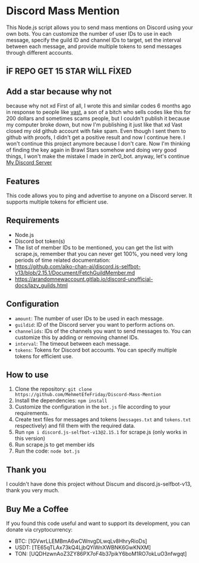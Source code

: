 # Discord Mass Mention
This Node.js script allows you to send mass mentions on Discord using your own bots. You can customize the number of user IDs to use in each message, specify the guild ID and channel IDs to target, set the interval between each message, and provide multiple tokens to send messages through different accounts.

## İF REPO GET 15 STAR WİLL FİXED

## Add a star because why not
because why not xd 
First of all, I wrote this and similar codes 6 months ago in response to people like [vast](https://github.com/imvast), a son of a bitch who sells codes like this for 200 dollars and sometimes scams people, but I couldn't publish it because my computer broke down, but now I'm publishing it just like that xd
Vast closed my old github account with fake spam.
Even though I sent them to github with proofs, I didn't get a positive result and now I continue here.
I won't continue this project anymore because I don't care.
Now I'm thinking of finding the key again in Brawl Stars somehow and doing very good things, I won't make the mistake I made in zer0_bot. anyway, let's continue
[My Discord Server](https://discord.gg/HMESXRwX2Z)

## Features
This code allows you to ping and advertise to anyone on a Discord server. It supports multiple tokens for efficient use.

## Requirements
- Node.js
- Discord bot token(s)
- The list of member IDs to be mentioned, you can get the list with scrape.js, remember that you can never get 100%, you need very long periods of time related documentation:
- https://github.com/aiko-chan-ai/discord.js-selfbot-v13/blob/2.15.1/Document/FetchGuildMember.md
- https://arandomnewaccount.gitlab.io/discord-unofficial-docs/lazy_guilds.html

## Configuration
- `amount`: The number of user IDs to be used in each message.
- `guildid`: ID of the Discord server you want to perform actions on.
- `channelids`: IDs of the channels you want to send messages to. You can customize this by adding or removing channel IDs.
- `interval`: The timeout between each message.
- `tokens`: Tokens for Discord bot accounts. You can specify multiple tokens for efficient use.

## How to use
1. Clone the repository: `git clone https://github.com/MehmetEfeFriday/Discord-Mass-Mention`
2. Install the dependencies: `npm install`
3. Customize the configuration in the `bot.js` file according to your requirements.
4. Create text files for messages and tokens (`messages.txt` and `tokens.txt` respectively) and fill them with the required data.
5. Run `npm i discord.js-selfbot-v13@2.15.1` for scrape.js (only works in this version)
6. Run scrape.js to get member ids
7. Run the code: `node bot.js`

## Thank you
I couldn't have done this project without Discum and discord.js-selfbot-v13, thank you very much.

## Buy Me a Coffee
If you found this code useful and want to support its development, you can donate via cryptocurrency:
- BTC: [1GVwrLLEMBmA6wCWnvgDLwqLv8HhryRioDs]
- USDT: [TE65qTLAx73kQ4LjbQYiWnXWBNK6GwKNXM]
- TON: [UQDHzwnAoZ3ZY86PX7oF4b37pikY6boM1RO7okLuO3nfwgqt]

